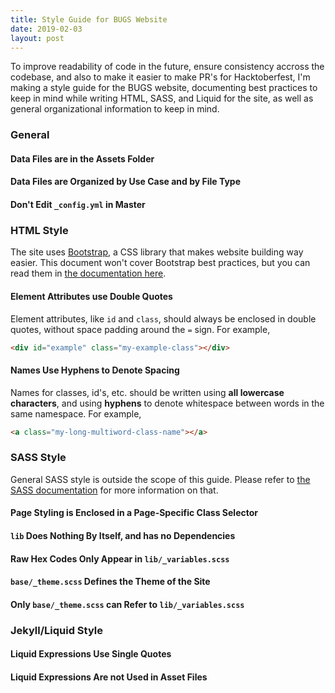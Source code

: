 ```yaml
---
title: Style Guide for BUGS Website
date: 2019-02-03
layout: post
---
```

To improve readability of code in the future, ensure consistency accross the codebase, and also to make it easier to make PR's for Hacktoberfest, I'm making a style guide for the BUGS website, documenting best practices to keep in mind while writing HTML, SASS, and Liquid for the site, as well as general organizational information to keep in mind.

### General

#### Data Files are in the Assets Folder

#### Data Files are Organized by Use Case and by File Type

#### Don't Edit `_config.yml` in Master


### HTML Style
The site uses [Bootstrap][bootstrap], a CSS library that makes website building way easier. This document won't cover Bootstrap best practices, but you can read them in [the documentation here][bootstrap-docs].

[bootstrap]: https://getbootstrap.com/
[bootstrap-docs]: https://getbootstrap.com/docs/4.1/layout/overview/

#### Element Attributes use Double Quotes
Element attributes, like `id` and `class`, should always be enclosed in double quotes, without space padding around the `=` sign. For example,

```html
<div id="example" class="my-example-class"></div>
```

#### Names Use Hyphens to Denote Spacing
Names for classes, id's, etc. should be written using **all lowercase characters**,
and using **hyphens** to denote whitespace between words in the same namespace. For example,

```html
<a class="my-long-multiword-class-name"></a>
```


### SASS Style
General SASS style is outside the scope of this guide. Please refer to [the SASS documentation][sass-docs] for more information on that.

[sass-docs]: https://sass-lang.com/guide

#### Page Styling is Enclosed in a Page-Specific Class Selector

#### `lib` Does Nothing By Itself, and has no Dependencies

#### Raw Hex Codes Only Appear in `lib/_variables.scss`

#### `base/_theme.scss` Defines the Theme of the Site

#### Only `base/_theme.scss` can Refer to `lib/_variables.scss`


### Jekyll/Liquid Style

#### Liquid Expressions Use Single Quotes

#### Liquid Expressions Are not Used in Asset Files

####
